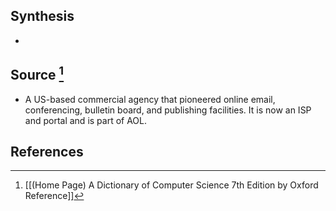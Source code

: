 ## Synthesis
- 
## Source [^1]
- A US-based commercial agency that pioneered online email, conferencing, bulletin board, and publishing facilities. It is now an ISP and portal and is part of AOL.
## References

[^1]: [[(Home Page) A Dictionary of Computer Science 7th Edition by Oxford Reference]]